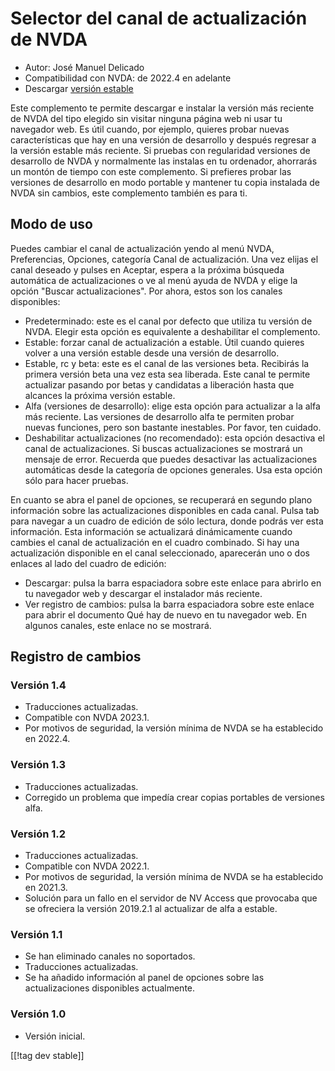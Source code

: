 # Selector del canal de actualización de NVDA #

* Autor: José Manuel Delicado
* Compatibilidad con NVDA: de 2022.4 en adelante
* Descargar [versión estable][1]

Este complemento te permite descargar e instalar la versión más reciente de
NVDA del tipo elegido sin visitar ninguna página web ni usar tu navegador
web. Es útil cuando, por ejemplo, quieres probar nuevas características que
hay en una versión de desarrollo y después regresar a la versión estable más
reciente. Si pruebas con regularidad versiones de desarrollo de NVDA y
normalmente las instalas en tu ordenador, ahorrarás un montón de tiempo con
este complemento. Si prefieres probar las versiones de desarrollo en modo
portable y mantener tu copia instalada de NVDA sin cambios, este complemento
también es para ti.

## Modo de uso

Puedes cambiar el canal de actualización yendo al menú NVDA, Preferencias,
Opciones, categoría Canal de actualización. Una vez elijas el canal deseado
y pulses en Aceptar, espera a la próxima búsqueda automática de
actualizaciones o ve al menú ayuda de NVDA y elige la opción "Buscar
actualizaciones". Por ahora, estos son los canales disponibles:

* Predeterminado: este es el canal por defecto que utiliza tu versión de
  NVDA. Elegir esta opción es equivalente a deshabilitar el complemento.
* Estable: forzar canal de actualización a estable. Útil cuando quieres
  volver a una versión estable desde una versión de desarrollo.
* Estable, rc y beta: este es el canal de las versiones beta. Recibirás la
  primera versión beta una vez esta sea liberada. Este canal te permite
  actualizar pasando por betas y candidatas a liberación hasta que alcances
  la próxima versión estable.
* Alfa (versiones de desarrollo): elige esta opción para actualizar a la
  alfa más reciente. Las versiones de desarrollo alfa te permiten probar
  nuevas funciones, pero son bastante inestables. Por favor, ten cuidado.
* Deshabilitar actualizaciones (no recomendado): esta opción desactiva el
  canal de actualizaciones. Si buscas actualizaciones se mostrará un mensaje
  de error. Recuerda que puedes desactivar las actualizaciones automáticas
  desde la categoría de opciones generales. Usa esta opción sólo para hacer
  pruebas.

En cuanto se abra el panel de opciones, se recuperará en segundo plano
información sobre las actualizaciones disponibles en cada canal. Pulsa tab
para navegar a un cuadro de edición de sólo lectura, donde podrás ver esta
información. Esta información se actualizará dinámicamente cuando cambies el
canal de actualización en el cuadro combinado. Si hay una actualización
disponible en el canal seleccionado, aparecerán uno o dos enlaces al lado
del cuadro de edición:

* Descargar: pulsa la barra espaciadora sobre este enlace para abrirlo en tu
  navegador web y descargar el instalador más reciente.
* Ver registro de cambios: pulsa la barra espaciadora sobre este enlace para
  abrir el documento Qué hay de nuevo en tu navegador web. En algunos
  canales, este enlace no se mostrará.

## Registro de cambios

### Versión 1.4

* Traducciones actualizadas.
* Compatible con NVDA 2023.1.
* Por motivos de seguridad, la versión mínima de NVDA se ha establecido en
  2022.4.

### Versión 1.3

* Traducciones actualizadas.
* Corregido un problema que impedía crear copias portables de versiones
  alfa.

### Versión 1.2

* Traducciones actualizadas.
* Compatible con NVDA 2022.1.
* Por motivos de seguridad, la versión mínima de NVDA se ha establecido en
  2021.3.
* Solución para un fallo en el servidor de NV Access que provocaba que se
  ofreciera la versión 2019.2.1 al actualizar de alfa a estable.

### Versión 1.1

* Se han eliminado canales no soportados.
* Traducciones actualizadas.
* Se ha añadido información al panel de opciones sobre las actualizaciones
  disponibles actualmente.

### Versión 1.0

* Versión inicial.

[[!tag dev stable]]

[1]: https://addons.nvda-project.org/files/get.php?file=updateChannel
